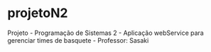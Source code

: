 # projetoN2
Projeto - Programação de Sistemas 2 -
Aplicação webService para gerenciar times de basquete -
Professor: Sasaki
